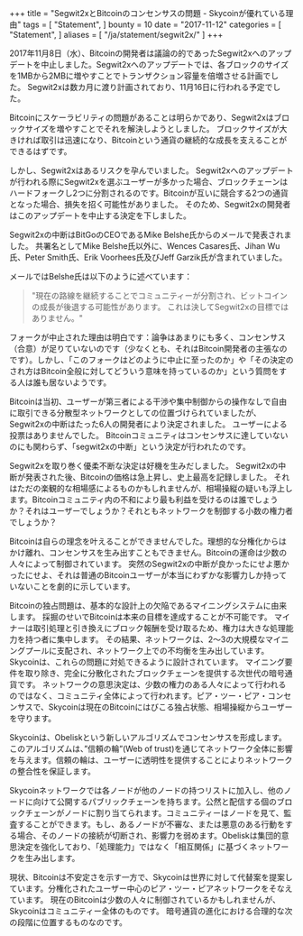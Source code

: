 +++
title = "Segwit2xとBitcoinのコンセンサスの問題 - Skycoinが優れている理由"
tags = [
    "Statement",
]
bounty = 10
date = "2017-11-12"
categories = [
    "Statement",
]
aliases = [
	"/ja/statement/segwit2x/"
]
+++

2017年11月8日（水）、Bitcoinの開発者は議論の的であったSegwit2xへのアップデートを中止しました。Segwit2xへのアップデートでは、各ブロックのサイズを1MBから2MBに増やすことでトランザクション容量を倍増させる計画でした。
Segwit2xは数カ月に渡り計画されており、11月16日に行われる予定でした。

Bitcoinにスケーラビリティの問題があることは明らかであり、Segwit2xはブロックサイズを増やすことでそれを解決しようとしました。 ブロックサイズが大きければ取引は迅速になり、Bitcoinという通貨の継続的な成長を支えることができるはずです。

しかし、Segwit2xはあるリスクを孕んでいました。 Segwit2xへのアップデートが行われる際にSegwit2xを選ぶユーザーが多かった場合、ブロックチェーンはハードフォークし2つに分割されるのです。Bitcoinが互いに競合する2つの通貨となった場合、損失を招く可能性がありました。 そのため、Segwit2xの開発者はこのアップデートを中止する決定を下しました。

Segwit2xの中断はBitGoのCEOであるMike Belshe氏からのメールで発表されました。
共署名としてMike Belshe氏以外に、Wences Casares氏、Jihan Wu氏、Peter Smith氏、Erik Voorhees氏及びJeff Garzik氏が含まれていました。

メールではBelshe氏は以下のように述べています：

>"現在の路線を継続することでコミュニティーが分割され、ビットコインの成長が後退する可能性があります。
これは決してSegwit2xの目標ではありません。"

フォークが中止された理由は明白です：論争はあまりにも多く、コンセンサス（合意）が足りていないのです（少なくとも、それはBitcoin開発者の主張なのです）。しかし、「このフォークはどのように中止に至ったのか」や「その決定のされ方はBitcoin全般に対してどういう意味を持っているのか」という質問をする人は誰も居ないようです。

Bitcoinは当初、ユーザーが第三者による干渉や集中制御からの操作なしで自由に取引できる分散型ネットワークとしての位置づけられていましたが、Segwit2xの中断はたった6人の開発者により決定されました。 ユーザーによる投票はありませんでした。 Bitcoinコミュニティはコンセンサスに達していないのにも関わらず、「segwit2xの中断」という決定が行われたのです。

Segwit2xを取り巻く優柔不断な決定は好機を生みだしました。 Segwit2xの中断が発表された後、Bitcoinの価格は急上昇し、史上最高を記録しました。 それはただの楽観的な相場感によるものかもしれませんが、相場操縦の疑いも浮上します。Bitcoinコミュニティ内の不和により最も利益を受けるのは誰でしょうか？それはユーザーでしょうか？それともネットワークを制御する小数の権力者でしょうか？

Bitcoinは自らの理念を叶えることができませんでした。理想的な分権化からはかけ離れ、コンセンサスを生み出すこともできません。Bitcoinの運命は少数の人々によって制御されています。 突然のSegwit2xの中断が良かったにせよ悪かったにせよ、それは普通のBitcoinユーザーが本当にわずかな影響力しか持っていないことを劇的に示しています。

Bitcoinの独占問題は、基本的な設計上の欠陥であるマイニングシステムに由来します。 採掘のせいでBitcoinは本来の目標を達成することが不可能です。 マイナーは取引処理と引き換えにブロック報酬を受け取るため、権力は大きな処理能力を持つ者に集中します。 その結果、ネットワークは、2〜3の大規模なマイニングプールに支配され、ネットワーク上での不均衡を生み出しています。
Skycoinは、これらの問題に対処できるように設計されています。 マイニング要件を取り除き、完全に分散化されたブロックチェーンを提供する次世代の暗号通貨です。 ネットワークの意思決定は、少数の権力のある人々によって行われるのではなく、コミュニティ全体によって行われます。ピア・ツー・ピア・コンセンサスで、Skycoinは現在のBitcoinにはびこる独占状態、相場操縦からユーザーを守ります。

Skycoinは、Obeliskという新しいアルゴリズムでコンセンサスを形成します。 このアルゴリズムは、”信頼の輪”(Web of trust)を通じてネットワーク全体に影響を与えます。信頼の輪は、ユーザーに透明性を提供することによりネットワークの整合性を保証します。

Skycoinネットワークでは各ノードが他のノードの持つリストに加入し、他のノードに向けて公開するパブリックチェーンを持ちます。公然と配信する個のブロックチェーンがノードに割り当てられます。コミュニティーはノードを見て、監査することができます。もし、あるノードが不審な、または悪意のある行動をする場合、そのノードの接続が切断され、影響力を弱めます。Obeliskは集団的意思決定を強化しており、「処理能力」ではなく「相互関係」に基づくネットワークを生み出します。

現状、Bitcoinは不安定さを示す一方で、Skycoinは世界に対して代替案を提案しています。分権化されたユーザー中心のピア・ツー・ピアネットワークをそなえています。
現在のBitcoinは少数の人々に制御されているかもしれませんが、Skycoinはコミュニティー全体のものです。
暗号通貨の進化における合理的な次の段階に位置するものなのです。
